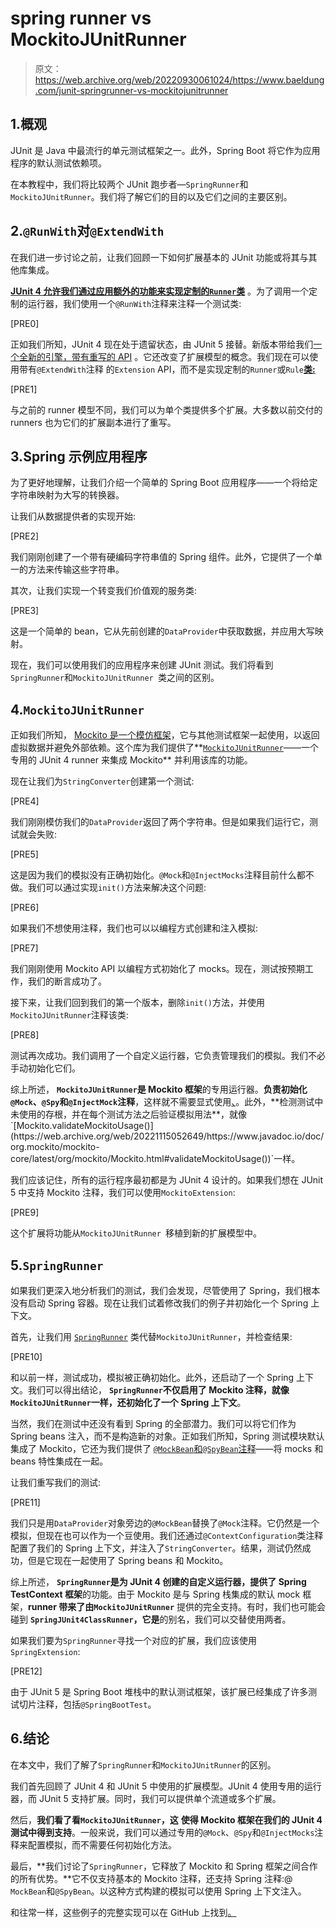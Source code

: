# spring runner vs MockitoJUnitRunner

> 原文：<https://web.archive.org/web/20220930061024/https://www.baeldung.com/junit-springrunner-vs-mockitojunitrunner>

## 1.概观

JUnit 是 Java 中最流行的单元测试框架之一。此外，Spring Boot 将它作为应用程序的默认测试依赖项。

在本教程中，我们将比较两个 JUnit 跑步者—`SpringRunner`和`MockitoJUnitRunner`。我们将了解它们的目的以及它们之间的主要区别。

## 2.`@RunWith`对`@ExtendWith`

在我们进一步讨论之前，让我们回顾一下如何扩展基本的 JUnit 功能或将其与其他库集成。

[**JUnit 4 允许我们通过应用额外的功能来实现定制的`Runner`类**](/web/20221115052649/https://www.baeldung.com/junit-4-custom-runners) 。为了调用一个定制的运行器，我们使用一个`@RunWith`注释来注释一个测试类:

[PRE0]

正如我们所知，JUnit 4 现在处于遗留状态，由 JUnit 5 接替。新版本带给我们[一个全新的引擎，带有重写的 API](/web/20221115052649/https://www.baeldung.com/junit-5-migration) 。它还改变了扩展模型的概念。我们现在可以使用带有`@ExtendWith`注释 的`Extension` API，而不是实现定制的`Runner`或`Rule`[**类:**](/web/20221115052649/https://www.baeldung.com/junit-5-extensions)

[PRE1]

与之前的 runner 模型不同，我们可以为单个类提供多个扩展。大多数以前交付的 runners 也为它们的扩展副本进行了重写。

## 3.Spring 示例应用程序

为了更好地理解，让我们介绍一个简单的 Spring Boot 应用程序——一个将给定字符串映射为大写的转换器。

让我们从数据提供者的实现开始:

[PRE2]

我们刚刚创建了一个带有硬编码字符串值的 Spring 组件。此外，它提供了一个单一的方法来传输这些字符串。

其次，让我们实现一个转变我们价值观的服务类:

[PRE3]

这是一个简单的 bean，它从先前创建的`DataProvider`中获取数据，并应用大写映射。

现在，我们可以使用我们的应用程序来创建 JUnit 测试。我们将看到`SpringRunner`和`MockitoJUnitRunner `类之间的区别。

## 4.`MockitoJUnitRunner`

正如我们所知， [Mockito 是一个模仿框架](/web/20221115052649/https://www.baeldung.com/mockito-annotations)，它与其他测试框架一起使用，以返回虚拟数据并避免外部依赖。这个库为我们提供了**[`MockitoJUnitRunner`](https://web.archive.org/web/20221115052649/https://www.javadoc.io/doc/org.mockito/mockito-core/latest/org/mockito/junit/MockitoJUnitRunner.html)——一个专用的 JUnit 4 runner 来集成 Mockito** 并利用该库的功能。

现在让我们为`StringConverter`创建第一个测试:

[PRE4]

我们刚刚模仿我们的`DataProvider`返回了两个字符串。但是如果我们运行它，测试就会失败:

[PRE5]

这是因为我们的模拟没有正确初始化。`@Mock`和`@InjectMocks`注释目前什么都不做。我们可以通过实现`init()`方法来解决这个问题:

[PRE6]

如果我们不想使用注释，我们也可以以编程方式创建和注入模拟:

[PRE7]

我们刚刚使用 Mockito API 以编程方式初始化了 mocks。现在，测试按预期工作，我们的断言成功了。

接下来，让我们回到我们的第一个版本，删除`init()`方法，并使用`MockitoJUnitRunner`注释该类:

[PRE8]

测试再次成功。我们调用了一个自定义运行器，它负责管理我们的模拟。我们不必手动初始化它们。

综上所述， **`MockitoJUnitRunner`是 Mockito 框架**的专用运行器。**负责初始化`@Mock`、`@Spy`和`@InjectMock`注释**，这样就不需要显式使用[、](https://web.archive.org/web/20221115052649/https://www.javadoc.io/static/org.mockito/mockito-core/4.8.1/org/mockito/MockitoAnnotations.html#openMocks(java.lang.Object))。此外，**检测测试中未使用的存根，并在每个测试方法之后验证模拟用法**，就像`[Mockito.validateMockitoUsage()](https://web.archive.org/web/20221115052649/https://www.javadoc.io/doc/org.mockito/mockito-core/latest/org/mockito/Mockito.html#validateMockitoUsage())`一样。

我们应该记住，所有的运行程序最初都是为 JUnit 4 设计的。如果我们想在 JUnit 5 中支持 Mockito 注释，我们可以使用`MockitoExtension`:

[PRE9]

这个扩展将功能从`MockitoJUnitRunner `移植到新的扩展模型中。

## 5.`SpringRunner`

如果我们更深入地分析我们的测试，我们会发现，尽管使用了 Spring，我们根本没有启动 Spring 容器。现在让我们试着修改我们的例子并初始化一个 Spring 上下文。

首先，让我们用 [`SpringRunner`](https://web.archive.org/web/20221115052649/https://docs.spring.io/spring-framework/docs/current/javadoc-api/org/springframework/test/context/junit4/SpringRunner.html) 类代替`MockitoJUnitRunner`，并检查结果:

[PRE10]

和以前一样，测试成功，模拟被正确初始化。此外，还启动了一个 Spring 上下文。我们可以得出结论， **`SpringRunner`不仅启用了 Mockito 注释，就像`MockitoJUnitRunner`一样，还初始化了一个 Spring 上下文**。

当然，我们在测试中还没有看到 Spring 的全部潜力。我们可以将它们作为 Spring beans 注入，而不是构造新的对象。正如我们所知，Spring 测试模块默认集成了 Mockito，它还为我们提供了 [`@MockBean`和`@SpyBean`注释](/web/20221115052649/https://www.baeldung.com/java-spring-mockito-mock-mockbean#spring-boots-mockbean-annotation)——将 mocks 和 beans 特性集成在一起。

让我们重写我们的测试:

[PRE11]

我们只是用`DataProvider`对象旁边的`@MockBean`替换了`@Mock`注释。它仍然是一个模拟，但现在也可以作为一个豆使用。我们还通过`@ContextConfiguration`类注释配置了我们的 Spring 上下文，并注入了`StringConverter`。结果，测试仍然成功，但是它现在一起使用了 Spring beans 和 Mockito。

综上所述， **`SpringRunner`是为 JUnit 4 创建的自定义运行器，提供了 Spring TestContext 框架**的功能。由于 Mockito 是与 Spring 栈集成的默认 mock 框架，**runner 带来了由`MockitoJUnitRunner`** 提供的完全支持。有时，我们也可能会碰到 **`SpringJUnit4ClassRunner`，它是**的别名，我们可以交替使用两者。

如果我们要为`SpringRunner`寻找一个对应的扩展，我们应该使用`SpringExtension`:

[PRE12]

由于 JUnit 5 是 Spring Boot 堆栈中的默认测试框架，该扩展已经集成了许多测试切片注释，包括`@SpringBootTest`。

## 6.结论

在本文中，我们了解了`SpringRunner`和`MockitoJUnitRunner`的区别。

我们首先回顾了 JUnit 4 和 JUnit 5 中使用的扩展模型。JUnit 4 使用专用的运行器，而 JUnit 5 支持扩展。同时，我们可以提供单个流道或多个扩展。

然后，**我们看了看`MockitoJUnitRunner`，这** **使得 Mockito 框架在我们的 JUnit 4 测试中得到支持**。一般来说，我们可以通过专用的`@Mock`、`@Spy`和`@InjectMocks`注释来配置模拟，而不需要任何初始化方法。

最后，**我们讨论了`SpringRunner`，它释放了 Mockito 和 Spring 框架之间合作的所有优势。**它不仅支持基本的 Mockito 注释，还支持 Spring 注释:@ `MockBean`和`@SpyBean`。以这种方式构建的模拟可以使用 Spring 上下文注入。

和往常一样，这些例子的完整实现可以在 GitHub 上找到[。](https://web.archive.org/web/20221115052649/https://github.com/eugenp/tutorials/tree/master/testing-modules/spring-mockito)